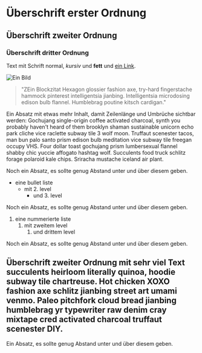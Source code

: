 # Überschrift erster Ordnung

## Überschrift zweiter Ordnung

### Überschrift dritter Ordnung

Text mit Schrift normal, _kursiv_ und **fett** und [ein Link](https://madek.example.org).

![Ein Bild](https://user-images.githubusercontent.com/42544602/103794814-7c1a5c80-5045-11eb-96e4-8d65ac51cf92.png)

> "ZEin Blockzitat Hexagon glossier fashion axe, try-hard fingerstache hammock pinterest intelligentsia jianbing. Intelligentsia microdosing edison bulb flannel. Humblebrag poutine kitsch cardigan."

Ein Absatz mit etwas mehr Inhalt, damit Zeilenlänge und Umbrüche sichtbar werden: Gochujang single-origin coffee activated charcoal, synth you probably haven't heard of them brooklyn shaman sustainable unicorn echo park cliche vice raclette subway tile 3 wolf moon. Truffaut scenester tacos, man bun palo santo prism edison bulb meditation vice subway tile freegan occupy VHS. Four dollar toast gochujang prism lumbersexual flannel shabby chic yuccie affogato hashtag wolf. Succulents food truck schlitz forage polaroid kale chips. Sriracha mustache iceland air plant.

Noch ein Absatz, es sollte genug Abstand unter und über diesem geben.

- eine bullet liste
  - mit 2. level
    - und 3. level

Noch ein Absatz, es sollte genug Abstand unter und über diesem geben.

1. eine nummerierte liste
   1. mit zweitem level
      1. und drittem level

Noch ein Absatz, es sollte genug Abstand unter und über diesem geben.

## Überschrift zweiter Ordnung mit sehr viel Text succulents heirloom literally quinoa, hoodie subway tile chartreuse. Hot chicken XOXO fashion axe schlitz jianbing street art umami venmo. Paleo pitchfork cloud bread jianbing humblebrag yr typewriter raw denim cray mixtape cred activated charcoal truffaut scenester DIY.

Ein Absatz, es sollte genug Abstand unter und über diesem geben.
